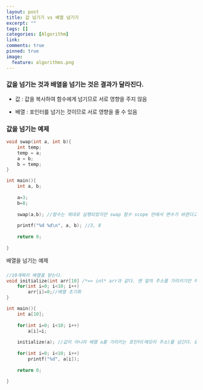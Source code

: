 ```yaml
---
layout: post
title: 값 넘기기 vs 배열 넘기기
excerpt: ""
tags: []
categories: [Algorithm]
link:
comments: true
pinned: true
image:
  feature: algorithms.png
---
```




### 값을 넘기는 것과 배열을 넘기는 것은 결과가 달라진다.

* 값 : 값을 복사하여 함수에게 넘기므로 서로 영향을 주지 않음

* 배열 : 포인터를 넘기는 것이므로 서로 영향을 줄 수 있음



### 값을 넘기는 예제

~~~C++
void swap(int a, int b){
    int temp;
    temp = a;
    a = b;
    b = temp;
}

int main(){
    int a, b;
    
    a=3;
    b=8;
    
    swap(a,b); //함수는 제대로 실행되었지만 swap 함수 scope 안에서 변수가 바뀐다고 해도 main함수 scope 내의 a,b의 변수가 바뀌는 것은 아니다.
    
    printf("%d %d\n", a, b); //3, 8
    
    return 0;
        
}
~~~



배열을 넘기는 예제

### 

~~~C++
//10개짜리 배열을 받는다.
void initialize(int arr[10] /*=> int* arr과 같다. 맨 앞의 주소를 가리키기만 하면 되므로 배열의 크기를 알 필요가 없기 때문에 int arr[]로 써도 상관이 없다.*/){
	for(int i=0; i<10; i++)
        arr[i]=0;//배열 초기화
}

int main(){
    int a[10];
    
	for(int i=0; i<10; i++)
    	a[i]=i;
    
    initialize(a); //값이 아니라 배열 a를 가리키는 포인터(메모리 주소)를 넘긴다. &a[0]와 똑같은 것.
    
	for(int i=0; i<10; i++)    
	    printf("%d", a[i]);
    
    return 0;
        
}
~~~

